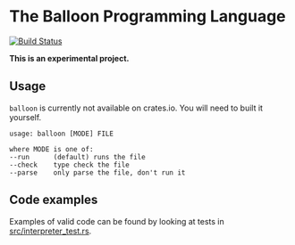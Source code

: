 # The Balloon Programming Language

[![Build Status](https://travis-ci.org/polybuildr/balloon-lang.svg?branch=master)](https://travis-ci.org/polybuildr/balloon-lang)

**This is an experimental project.**

## Usage

`balloon` is currently not available on crates.io. You will need to built it yourself.

```
usage: balloon [MODE] FILE

where MODE is one of:
--run      (default) runs the file
--check    type check the file
--parse    only parse the file, don't run it
```

## Code examples

Examples of valid code can be found by looking at tests in [src/interpreter_test.rs](src/interpreter_test.rs).
